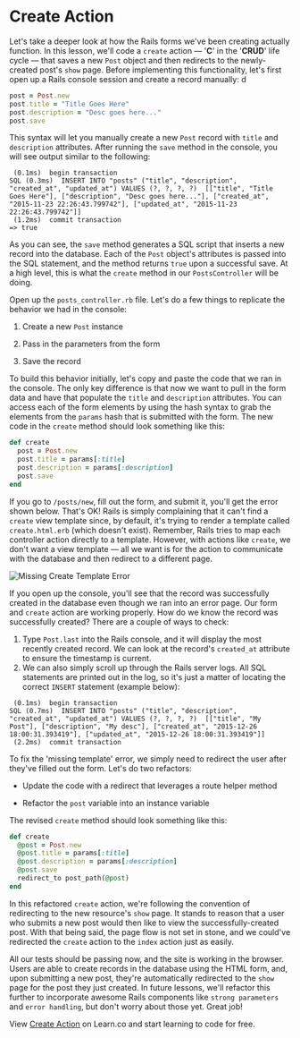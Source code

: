 # Create Action

Let's take a deeper look at how the Rails forms we've been creating actually function. In this lesson, we'll code a `create` action — '**C**' in the '**CRUD**' life cycle — that saves a new `Post` object and then redirects to the newly-created post's `show` page. Before implementing this functionality, let's first open up a Rails console session and create a record manually:
d
```ruby
post = Post.new
post.title = "Title Goes Here"
post.description = "Desc goes here..."
post.save
```

This syntax will let you manually create a new `Post` record with `title` and `description` attributes. After running the `save` method in the console, you will see output similar to the following:

```shell
 (0.1ms)  begin transaction
SQL (0.3ms)  INSERT INTO "posts" ("title", "description", "created_at", "updated_at") VALUES (?, ?, ?, ?)  [["title", "Title Goes Here"], ["description", "Desc goes here..."], ["created_at", "2015-11-23 22:26:43.799742"], ["updated_at", "2015-11-23 22:26:43.799742"]]
 (1.2ms)  commit transaction
=> true
```

As you can see, the `save` method generates a SQL script that inserts a new record into the database. Each of the `Post` object's attributes is passed into the SQL statement, and the method returns `true` upon a successful save. At a high level, this is what the `create` method in our `PostsController` will be doing.

Open up the `posts_controller.rb` file. Let's do a few things to replicate the behavior we had in the console:

1. Create a new `Post` instance

2. Pass in the parameters from the form

3. Save the record

To build this behavior initially, let's copy and paste the code that we ran in the console. The only key difference is that now we want to pull in the form data and have that populate the `title` and `description` attributes. You can access each of the form elements by using the hash syntax to grab the elements from the `params` hash that is submitted with the form. The new code in the `create` method should look something like this:

```ruby
def create
  post = Post.new
  post.title = params[:title]
  post.description = params[:description]
  post.save
end
```

If you go to `/posts/new`, fill out the form, and submit it, you'll get the error shown below. That's OK! Rails is simply complaining that it can't find a `create` view template since, by default, it's trying to render a template called `create.html.erb` (which doesn't exist). Remember, Rails tries to map each controller action directly to a template. However, with actions like `create`, we don't want a view template –– all we want is for the action to communicate with the database and then redirect to a different page.

![Missing Create Template Error](https://s3.amazonaws.com/flatiron-bucket/readme-lessons/template_error_create.png)

If you open up the console, you'll see that the record was successfully created in the database even though we ran into an error page. Our form and `create` action are working properly. How do we know the record was successfully created? There are a couple of ways to check:

1. Type `Post.last` into the Rails console, and it will display the most recently created record. We can look at the record's `created_at` attribute to ensure the timestamp is current.
2. We can also simply scroll up through the Rails server logs. All SQL statements are printed out in the log, so it's just a matter of locating the correct `INSERT` statement (example below):

```shell
 (0.1ms)  begin transaction
SQL (0.7ms)  INSERT INTO "posts" ("title", "description", "created_at", "updated_at") VALUES (?, ?, ?, ?)  [["title", "My Post"], ["description", "My desc"], ["created_at", "2015-12-26 18:00:31.393419"], ["updated_at", "2015-12-26 18:00:31.393419"]]
 (2.2ms)  commit transaction
```

To fix the 'missing template' error, we simply need to redirect the user after they've filled out the form. Let's do two refactors:

* Update the code with a redirect that leverages a route helper method

* Refactor the `post` variable into an instance variable

The revised `create` method should look something like this:

```ruby
def create
  @post = Post.new
  @post.title = params[:title]
  @post.description = params[:description]
  @post.save
  redirect_to post_path(@post)
end
```

In this refactored `create` action, we're following the convention of redirecting to the new resource's `show` page. It stands to reason that a user who submits a new post would then like to view the successfully-created post. With that being said, the page flow is not set in stone, and we could've redirected the `create` action to the `index` action just as easily.

All our tests should be passing now, and the site is working in the browser. Users are able to create records in the database using the HTML form, and, upon submitting a new post, they're automatically redirected to the `show` page for the post they just created. In future lessons, we'll refactor this further to incorporate awesome Rails components like `strong parameters` and `error handling`, but don't worry about those yet. Great job!

<p data-visibility='hidden'>View <a href='https://learn.co/lessons/rails-create-action-readme'>Create Action</a> on Learn.co and start learning to code for free.</p>

